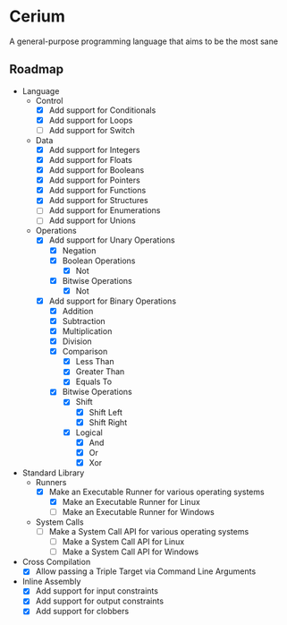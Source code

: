 # Cerium

A general-purpose programming language that aims to be the most sane

## Roadmap

- Language
    - Control
        - [x] Add support for Conditionals
        - [x] Add support for Loops
        - [ ] Add support for Switch

    - Data
        - [x] Add support for Integers
        - [x] Add support for Floats
        - [x] Add support for Booleans
        - [x] Add support for Pointers
        - [x] Add support for Functions
        - [x] Add support for Structures
        - [ ] Add support for Enumerations 
        - [ ] Add support for Unions 

    - Operations
        - [x] Add support for Unary Operations
            - [x] Negation
            - [x] Boolean Operations
                - [x] Not
            - [x] Bitwise Operations
                - [x] Not
        - [x] Add support for Binary Operations
            - [x] Addition
            - [x] Subtraction
            - [x] Multiplication
            - [x] Division
            - [x] Comparison
                - [x] Less Than
                - [x] Greater Than
                - [x] Equals To
            - [x] Bitwise Operations
                - [x] Shift
                    - [x] Shift Left
                    - [x] Shift Right
                - [x] Logical
                    - [x] And
                    - [x] Or
                    - [x] Xor

- Standard Library
    - Runners
        - [x] Make an Executable Runner for various operating systems
            - [x] Make an Executable Runner for Linux
            - [ ] Make an Executable Runner for Windows
    - System Calls
        - [ ] Make a System Call API for various operating systems
            - [ ] Make a System Call API for Linux
            - [ ] Make a System Call API for Windows

- Cross Compilation
    - [x] Allow passing a Triple Target via Command Line Arguments

- Inline Assembly
    - [x] Add support for input constraints
    - [x] Add support for output constraints
    - [x] Add support for clobbers
